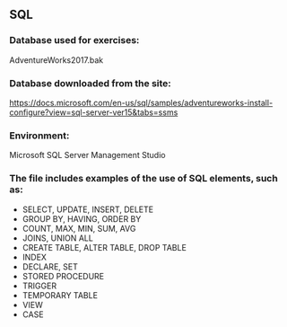 ## SQL

### Database used for exercises: 
AdventureWorks2017.bak

### Database downloaded from the site:
https://docs.microsoft.com/en-us/sql/samples/adventureworks-install-configure?view=sql-server-ver15&tabs=ssms

### Environment:
Microsoft SQL Server Management Studio 

### The file includes examples of the use of SQL elements, such as:
* SELECT, UPDATE, INSERT, DELETE
* GROUP BY, HAVING, ORDER BY 
* COUNT, MAX, MIN, SUM, AVG
* JOINS, UNION ALL
* CREATE TABLE, ALTER TABLE, DROP TABLE
* INDEX
* DECLARE, SET
* STORED PROCEDURE
* TRIGGER
* TEMPORARY TABLE
* VIEW
* CASE
